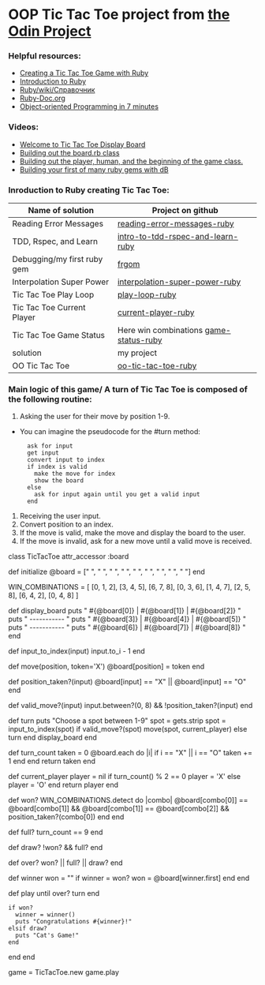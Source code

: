 # OOP Tic Tac Toe project from [the Odin Project](https://www.theodinproject.com/courses/ruby-programming/lessons/oop)

### Helpful resources:

* [Creating a Tic Tac Toe Game with Ruby](https://codequizzes.wordpress.com/2013/10/25/creating-a-tic-tac-toe-game-with-ruby/)
* [Introduction to Ruby](https://learn.co/tracks/introduction-to-ruby)
* [Ruby/wiki/Справочник](https://ru.wikibooks.org/wiki/Ruby/%D0%A1%D0%BF%D1%80%D0%B0%D0%B2%D0%BE%D1%87%D0%BD%D0%B8%D0%BA/Enumerable#Enumerable#all?)
* [Ruby-Doc.org](https://ruby-doc.org/)
* [Object-oriented Programming in 7 minutes](https://www.youtube.com/watch?v=pTB0EiLXUC8)

### Videos:
  * [Welcome to Tic Tac Toe Display Board](https://www.youtube.com/watch?v=eTHFavSQQkY)
  * [Building out the board.rb class](https://www.youtube.com/watch?v=AD50ztTWW8Q)
  * [ Building out the player, human, and the beginning of the game class.](https://www.youtube.com/watch?v=pd6RFZp3QHg)
  * [Building your first of many ruby gems with dB](https://www.youtube.com/watch?v=NF_btGRGVnk)


### Inroduction to Ruby creating Tic Tac Toe:

Name of solution | Project on github
--- | --- 
Reading Error Messages | [reading-error-messages-ruby](https://github.com/Anna-Myzukina/ruby-lecture-reading-error-messages-ruby-intro-000) 
TDD, Rspec, and Learn | [intro-to-tdd-rspec-and-learn-ruby](https://github.com/Anna-Myzukina/intro-to-tdd-rspec-and-learn-ruby-intro-000)
Debugging/my first ruby gem | [frgom](https://github.com/Anna-Myzukina/frgom)
Interpolation Super Power | [interpolation-super-power-ruby](https://github.com/Anna-Myzukina/interpolation-super-power-ruby-intro-000)
Tic Tac Toe Play Loop | [play-loop-ruby](https://github.com/Anna-Myzukina/ttt-9-play-loop-ruby-intro-000)
Tic Tac Toe Current Player | [current-player-ruby](https://github.com/Anna-Myzukina/ttt-10-current-player-ruby-intro-000)
Tic Tac Toe Game Status | Here win combinations [game-status-ruby](https://github.com/Anna-Myzukina/ttt-game-status-ruby-intro-000)
solution | my project
OO Tic Tac Toe | [oo-tic-tac-toe-ruby](https://github.com/Anna-Myzukina/oo-tic-tac-toe-ruby-intro-000)
### Main logic of this game/ A turn of Tic Tac Toe is composed of the following routine:

1. Asking the user for their move by position 1-9.
  * You can imagine the pseudocode for the #turn method:

          ask for input
          get input
          convert input to index
          if index is valid
            make the move for index
            show the board
          else
            ask for input again until you get a valid input
          end
1. Receiving the user input.
1. Convert position to an index.
1. If the move is valid, make the move and display the board to the user.
1. If the move is invalid, ask for a new move until a valid move is received.

class TicTacToe
  attr_accessor :board

  def initialize
    @board = [" ", " ", " ", " ", " ", " ", " ", " ", " "]
  end

  WIN_COMBINATIONS = [
  [0, 1, 2],
  [3, 4, 5],
  [6, 7, 8],
  [0, 3, 6],
  [1, 4, 7],
  [2, 5, 8],
  [6, 4, 2],
  [0, 4, 8]
]

  def display_board
    puts " #{@board[0]} | #{@board[1]} | #{@board[2]} "
    puts " ----------- "
    puts " #{@board[3]} | #{@board[4]} | #{@board[5]} "
    puts " ----------- "
    puts " #{@board[6]} | #{@board[7]} | #{@board[8]} "
  end

  def input_to_index(input)
    input.to_i - 1
  end

  def move(position, token='X')
    @board[position] = token
  end

  def position_taken?(input)
    @board[input] == "X" || @board[input] == "O"
  end

  def valid_move?(input)
    input.between?(0, 8) && !position_taken?(input)
  end


  def turn
    puts "Choose a spot between 1-9"
    spot = gets.strip
    spot = input_to_index(spot)
    if valid_move?(spot)
      move(spot, current_player)
    else
      turn
    end
    display_board
  end

  def turn_count
    taken = 0
    @board.each do |i|
      if i == "X" || i == "O"
        taken += 1
      end
    end
    return taken
  end

  def current_player
    player = nil
    if turn_count() % 2 == 0
      player = 'X'
    else
      player = 'O'
    end
    return player
  end


  def won?
    WIN_COMBINATIONS.detect do |combo|
      @board[combo[0]] == @board[combo[1]] &&
      @board[combo[1]] == @board[combo[2]] &&
      position_taken?(combo[0])
    end
  end

  def full?
    turn_count == 9
  end

  def draw?
    !won? && full?
  end

  def over?
    won? || full? || draw?
  end

  def winner
    won = ""
    if winner = won?
      won = @board[winner.first]
    end
  end

  def play
    until over?
      turn
    end

    if won?
      winner = winner()
      puts "Congratulations #{winner}!"
    elsif draw?
      puts "Cat's Game!"
    end
  end
end

game = TicTacToe.new
game.play
